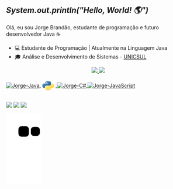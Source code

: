 ## *System.out.println("Hello, World! 🌎")*

Olá, eu sou Jorge Brandão, estudante de programação e futuro desenvolvedor Java ☕
- 💻 Estudante de Programação | Atualmente na Linguagem Java 
- 🎓 Análise e Desenvolvimento de Sistemas - [UNICSUL](https://www.cruzeirodosulvirtual.com.br)

<div align="center">
  <a href="https://github.com/jorgebrand">
  <img height="180em" src="https://github-readme-stats.vercel.app/api?username=jorgebrandao&show_icons=true&theme=merko&include_all_commits=true&count_private=true"/>
  <img height="180em" src="https://github-readme-stats.vercel.app/api/top-langs/?username=jorgebrandao&layout=compact&langs_count=7&theme=dark"/>
</div>
  
<div style="display: inline_block"><br>
  <i class="devicon-java-plain-wordmark colored"></i>
  <img align="center" alt="Jorge-Java" height="30" width="40" src="https://cdn.jsdelivr.net/gh/devicons/devicon/icons/java/java-original.svg">
  <img align="center" alt="Jorge-Python" height="30" width="40" src="https://raw.githubusercontent.com/devicons/devicon/master/icons/python/python-original.svg">
  <img align="center" alt="Jorge-C#" height="30" width="40" src="https://cdn.jsdelivr.net/gh/devicons/devicon/icons/csharp/csharp-original.svg" />
  <img align="center" alt="Jorge-JavaScript" height="30" width="40" src="https://cdn.jsdelivr.net/gh/devicons/devicon/icons/javascript/javascript-original.svg" />
</div>
  
 ##
  
  <a href = "mailto:brandaoneto01@gmail.com"><img src="https://img.shields.io/badge/-Gmail-%23333?style=for-the-badge&logo=gmail&logoColor=white" target="_blank"></a>
  <a href="https://www.linkedin.com/in/jorgebrandaon/" target="_blank"><img src="https://img.shields.io/badge/-LinkedIn-%230077B5?style=for-the-badge&logo=linkedin&logoColor=white" target="_blank"></a> 
  <a href="https://www.instagram.com/jorgebrandaojj/" target="_blank"><img src="https://img.shields.io/badge/-Instagram-%23E4405F?style=for-the-badge&logo=instagram&logoColor=white" target="_blank"></a>
  
  ![Snake animation](https://github.com/jorgebrand/jorgebrand/blob/output/github-contribution-grid-snake.svg)

</div>

